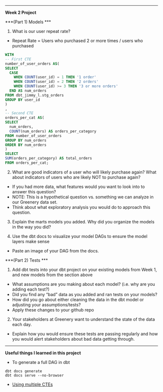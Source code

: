 
---
**Week 2 Project**

***(Part 1) Models ***

1. What is our user repeat rate?
- Repeat Rate = Users who purchased 2 or more times / users who purchased

```sql
WITH 
-- First CTE 
number_of_user_orders AS( 
SELECT 
  CASE 
    WHEN COUNT(user_id) = 1 THEN '1 order'
    WHEN COUNT(user_id) = 2 THEN '2 orders'
    WHEN COUNT(user_id) >= 3 THEN '3 or more orders' 
  END AS num_orders
FROM dbt_jimmy_l.stg_orders
GROUP BY user_id
)
,
-- Second CTE
orders_per_cat AS(
SELECT 
  num_orders, 
  COUNT(num_orders) AS orders_per_category
FROM number_of_user_orders
GROUP BY num_orders
ORDER BY num_orders
)
SELECT 
SUM(orders_per_category) AS total_orders
FROM orders_per_cat;
```

2. What are good indicators of a user who will likely purchase again? What about indicators of users who are likely NOT to purchase again? 
- If you had more data, what features would you want to look into to answer this question?
- NOTE: This is a hypothetical question vs. something we can analyze in our Greenery data set. 
- Think about what exploratory analysis you would do to approach this question.

3. Explain the marts models you added. Why did you organize the models in the way you did?

4. Use the dbt docs to visualize your model DAGs to ensure the model layers make sense
- Paste an image of your DAG from the docs.

***(Part 2) Tests ***

1. Add dbt tests into your dbt project on your existing models from Week 1, and new models from the section above
- What assumptions are you making about each model? (i.e. why are you adding each test?)
- Did you find any “bad” data as you added and ran tests on your models? 
- How did you go about either cleaning the data in the dbt model or adjusting your assumptions/tests?
- Apply these changes to your github repo

2. Your stakeholders at Greenery want to understand the state of the data each day. 
- Explain how you would ensure these tests are passing regularly and how you would alert stakeholders about bad data getting through.

---
**Useful things I learned in this project**

- To generate a full DAG in dbt
```
dbt docs generate
dbt docs serve --no-browser
```
- [Using multiple CTEs](https://www.databasejournal.com/ms-sql/tips-for-using-common-table-expressions/#:~:text=The%20second%20CTE%20is%20defined,SELECT%20statement%20references%20each%20CTE.)